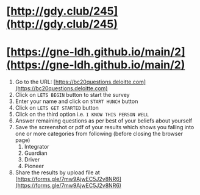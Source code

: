 
# [http://gdy.club/245](http://gdy.club/245)

# [https://gne-ldh.github.io/main/2](https://gne-ldh.github.io/main/2)


1. Go to the URL: [https://bc20questions.deloitte.com](https://bc20questions.deloitte.com)
2. Click on `LETS BEGIN` button to start the survey
3. Enter your name and click on `START HUNCH` button
4. Click on `LETS GET STARTED` button
5. Click on the third option i.e. `I KNOW THIS PERSON WELL`
6. Answer remaining questions as per best of your beliefs about yourself
7. Save the screenshot or pdf of your results which shows you falling into one or more categories from following (before closing the browser page)
    1. Integrator
    2. Guardian
    3. Driver
    4. Pioneer
8. Share the results by upload file at [https://forms.gle/7mw9AjwEC5J2v8NR6](https://forms.gle/7mw9AjwEC5J2v8NR6)
